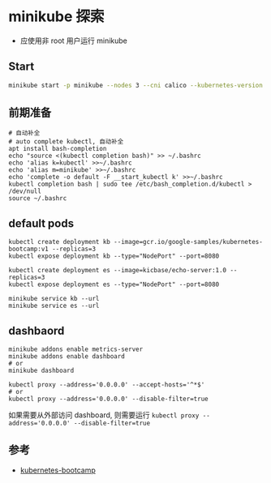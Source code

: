 # minikube 探索

- 应使用非 root 用户运行 minikube

## Start

```bash
minikube start -p minikube --nodes 3 --cni calico --kubernetes-version v1.26.3 --driver=docker --vm --addons ingress-dns --addons ingress --addons metrics-server --addons dashboard
```

## 前期准备

```shell
# 自动补全
# auto complete kubectl, 自动补全
apt install bash-completion
echo "source <(kubectl completion bash)" >> ~/.bashrc
echo 'alias k=kubectl' >>~/.bashrc
echo 'alias m=minikube' >>~/.bashrc
echo 'complete -o default -F __start_kubectl k' >>~/.bashrc
kubectl completion bash | sudo tee /etc/bash_completion.d/kubectl > /dev/null
source ~/.bashrc
```

## default pods

```shell
kubectl create deployment kb --image=gcr.io/google-samples/kubernetes-bootcamp:v1 --replicas=3
kubectl expose deployment kb --type="NodePort" --port=8080

kubectl create deployment es --image=kicbase/echo-server:1.0 --replicas=3
kubectl expose deployment es --type="NodePort" --port=8080

minikube service kb --url
minikube service es --url
```

## dashbaord

```shell
minikube addons enable metrics-server
minikube addons enable dashboard
# or
minikube dashboard

kubectl proxy --address='0.0.0.0' --accept-hosts='^*$'
# or
kubectl proxy --address='0.0.0.0' --disable-filter=true
```

如果需要从外部访问 dashboard, 则需要运行 `kubectl proxy --address='0.0.0.0' --disable-filter=true`

## 参考

- [kubernetes-bootcamp](https://kubernetesbootcamp.github.io/kubernetes-bootcamp/index.html)
